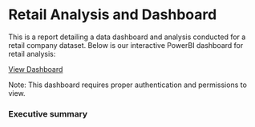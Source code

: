 # Retail Analysis and Dashboard

This is a report detailing a data dashboard and analysis conducted for a retail company dataset. Below is our interactive PowerBI dashboard for retail analysis:

[View Dashboard](https://app.powerbi.com/reportEmbed?reportId=8fc87b28-00f5-4e38-bebd-c7dcb4668074&autoAuth=true&ctid=2109ce83-7de4-4471-91ff-2053f90a1fd9)

Note: This dashboard requires proper authentication and permissions to view.

### Executive summary
